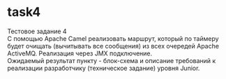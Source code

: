 # task4
Тестовое задание 4  
С помощью Apache Camel реализовать маршрут, который по таймеру будет очищать (вычитывать все сообщения) из всех очередей Apache ActiveMQ. Реализация через JMX подключение.  
Ожидаемый результат пункту - блок-схема и описание требований к реализации разработчику (техническое задание) уровня Junior.
